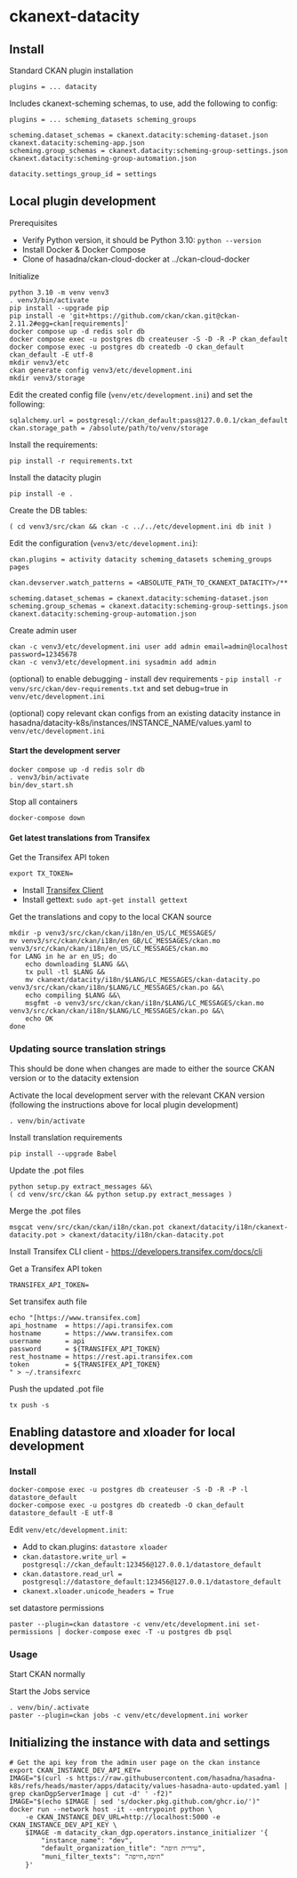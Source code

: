 # ckanext-datacity

## Install

Standard CKAN plugin installation

```
plugins = ... datacity
```

Includes ckanext-scheming schemas, to use, add the following to config:

```
plugins = ... scheming_datasets scheming_groups

scheming.dataset_schemas = ckanext.datacity:scheming-dataset.json ckanext.datacity:scheming-app.json
scheming.group_schemas = ckanext.datacity:scheming-group-settings.json ckanext.datacity:scheming-group-automation.json

datacity.settings_group_id = settings
```

## Local plugin development

Prerequisites

* Verify Python version, it should be Python 3.10: `python --version`
* Install Docker & Docker Compose
* Clone of hasadna/ckan-cloud-docker at ../ckan-cloud-docker

Initialize

```
python 3.10 -m venv venv3
. venv3/bin/activate
pip install --upgrade pip
pip install -e 'git+https://github.com/ckan/ckan.git@ckan-2.11.2#egg=ckan[requirements]'
docker compose up -d redis solr db
docker compose exec -u postgres db createuser -S -D -R -P ckan_default
docker compose exec -u postgres db createdb -O ckan_default ckan_default -E utf-8
mkdir venv3/etc
ckan generate config venv3/etc/development.ini
mkdir venv3/storage
```

Edit the created config file (`venv/etc/development.ini`) and set the following:

```
sqlalchemy.url = postgresql://ckan_default:pass@127.0.0.1/ckan_default
ckan.storage_path = /absolute/path/to/venv/storage 
```

Install the requirements:

```
pip install -r requirements.txt
```

Install the datacity plugin

```
pip install -e .
```

Create the DB tables:

```
( cd venv3/src/ckan && ckan -c ../../etc/development.ini db init ) 
```

Edit the configuration (`venv3/etc/development.ini`):

```
ckan.plugins = activity datacity scheming_datasets scheming_groups pages

ckan.devserver.watch_patterns = <ABSOLUTE_PATH_TO_CKANEXT_DATACITY>/**

scheming.dataset_schemas = ckanext.datacity:scheming-dataset.json
scheming.group_schemas = ckanext.datacity:scheming-group-settings.json ckanext.datacity:scheming-group-automation.json
```

Create admin user

```
ckan -c venv3/etc/development.ini user add admin email=admin@localhost password=12345678
ckan -c venv3/etc/development.ini sysadmin add admin
```

(optional) to enable debugging - install dev requirements - `pip install -r venv/src/ckan/dev-requirements.txt` and set debug=true in `venv/etc/development.ini`

(optional) copy relevant ckan configs from an existing datacity instance in hasadna/datacity-k8s/instances/INSTANCE_NAME/values.yaml to `venv/etc/development.ini`

#### Start the development server

```
docker compose up -d redis solr db
. venv3/bin/activate
bin/dev_start.sh
```

Stop all containers

```
docker-compose down
```

#### Get latest translations from Transifex

Get the Transifex API token

```
export TX_TOKEN=
```
* Install [Transifex Client](https://developers.transifex.com/docs/cli#installation)
* Install gettext: `sudo apt-get install gettext`

Get the translations and copy to the local CKAN source

```
mkdir -p venv3/src/ckan/ckan/i18n/en_US/LC_MESSAGES/
mv venv3/src/ckan/ckan/i18n/en_GB/LC_MESSAGES/ckan.mo venv3/src/ckan/ckan/i18n/en_US/LC_MESSAGES/ckan.mo
for LANG in he ar en_US; do
    echo downloading $LANG &&\
    tx pull -tl $LANG &&
    mv ckanext/datacity/i18n/$LANG/LC_MESSAGES/ckan-datacity.po venv3/src/ckan/ckan/i18n/$LANG/LC_MESSAGES/ckan.po &&\
    echo compiling $LANG &&\
    msgfmt -o venv3/src/ckan/ckan/i18n/$LANG/LC_MESSAGES/ckan.mo venv3/src/ckan/ckan/i18n/$LANG/LC_MESSAGES/ckan.po &&\
    echo OK
done
```

### Updating source translation strings

This should be done when changes are made to either the source CKAN version or to the datacity extension

Activate the local development server with the relevant CKAN version (following the instructions above for local plugin development)

```
. venv/bin/activate
```

Install translation requirements

```
pip install --upgrade Babel
```

Update the .pot files

```
python setup.py extract_messages &&\
( cd venv/src/ckan && python setup.py extract_messages )
```

Merge the .pot files

```
msgcat venv/src/ckan/ckan/i18n/ckan.pot ckanext/datacity/i18n/ckanext-datacity.pot > ckanext/datacity/i18n/ckan-datacity.pot
```

Install Transifex CLI client - https://developers.transifex.com/docs/cli

Get a Transifex API token

```
TRANSIFEX_API_TOKEN=
```

Set transifex auth file

```
echo "[https://www.transifex.com]
api_hostname  = https://api.transifex.com
hostname      = https://www.transifex.com
username      = api
password      = ${TRANSIFEX_API_TOKEN}
rest_hostname = https://rest.api.transifex.com
token         = ${TRANSIFEX_API_TOKEN}
" > ~/.transifexrc
```

Push the updated .pot file

```
tx push -s
```

## Enabling datastore and xloader for local development

### Install

```
docker-compose exec -u postgres db createuser -S -D -R -P -l datastore_default
docker-compose exec -u postgres db createdb -O ckan_default datastore_default -E utf-8
```

Edit `venv/etc/development.init`:

* Add to ckan.plugins: `datastore xloader`
* `ckan.datastore.write_url = postgresql://ckan_default:123456@127.0.0.1/datastore_default`
* `ckan.datastore.read_url = postgresql://datastore_default:123456@127.0.0.1/datastore_default`
* `ckanext.xloader.unicode_headers = True`

set datastore permissions

```
paster --plugin=ckan datastore -c venv/etc/development.ini set-permissions | docker-compose exec -T -u postgres db psql
```

### Usage

Start CKAN normally

Start the Jobs service

```
. venv/bin/.activate
paster --plugin=ckan jobs -c venv/etc/development.ini worker
```

## Initializing the instance with data and settings

```
# Get the api key from the admin user page on the ckan instance
export CKAN_INSTANCE_DEV_API_KEY=
IMAGE="$(curl -s https://raw.githubusercontent.com/hasadna/hasadna-k8s/refs/heads/master/apps/datacity/values-hasadna-auto-updated.yaml | grep ckanDgpServerImage | cut -d' ' -f2)"
IMAGE="$(echo $IMAGE | sed 's/docker.pkg.github.com/ghcr.io/')"
docker run --network host -it --entrypoint python \
    -e CKAN_INSTANCE_DEV_URL=http://localhost:5000 -e CKAN_INSTANCE_DEV_API_KEY \
    $IMAGE -m datacity_ckan_dgp.operators.instance_initializer '{
        "instance_name": "dev",
        "default_organization_title": "עיריית חיפה",
        "muni_filter_texts": "חיפה,חייפה"
    }'
```

